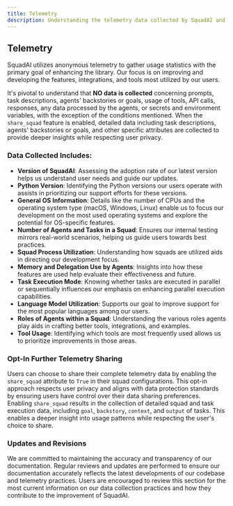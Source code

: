 ```yaml
---
title: Telemetry
description: Understanding the telemetry data collected by SquadAI and how it contributes to the enhancement of the library.
---
```

## Telemetry

SquadAI utilizes anonymous telemetry to gather usage statistics with the primary goal of enhancing the library. Our focus is on improving and developing the features, integrations, and tools most utilized by our users.

It's pivotal to understand that **NO data is collected** concerning prompts, task descriptions, agents' backstories or goals, usage of tools, API calls, responses, any data processed by the agents, or secrets and environment variables, with the exception of the conditions mentioned. When the `share_squad` feature is enabled, detailed data including task descriptions, agents' backstories or goals, and other specific attributes are collected to provide deeper insights while respecting user privacy.

### Data Collected Includes:
- **Version of SquadAI**: Assessing the adoption rate of our latest version helps us understand user needs and guide our updates.
- **Python Version**: Identifying the Python versions our users operate with assists in prioritizing our support efforts for these versions.
- **General OS Information**: Details like the number of CPUs and the operating system type (macOS, Windows, Linux) enable us to focus our development on the most used operating systems and explore the potential for OS-specific features.
- **Number of Agents and Tasks in a Squad**: Ensures our internal testing mirrors real-world scenarios, helping us guide users towards best practices.
- **Squad Process Utilization**: Understanding how squads are utilized aids in directing our development focus.
- **Memory and Delegation Use by Agents**: Insights into how these features are used help evaluate their effectiveness and future.
- **Task Execution Mode**: Knowing whether tasks are executed in parallel or sequentially influences our emphasis on enhancing parallel execution capabilities.
- **Language Model Utilization**: Supports our goal to improve support for the most popular languages among our users.
- **Roles of Agents within a Squad**: Understanding the various roles agents play aids in crafting better tools, integrations, and examples.
- **Tool Usage**: Identifying which tools are most frequently used allows us to prioritize improvements in those areas.

### Opt-In Further Telemetry Sharing
Users can choose to share their complete telemetry data by enabling the `share_squad` attribute to `True` in their squad configurations. This opt-in approach respects user privacy and aligns with data protection standards by ensuring users have control over their data sharing preferences. Enabling `share_squad` results in the collection of detailed squad and task execution data, including `goal`, `backstory`, `context`, and `output` of tasks. This enables a deeper insight into usage patterns while respecting the user's choice to share.

### Updates and Revisions
We are committed to maintaining the accuracy and transparency of our documentation. Regular reviews and updates are performed to ensure our documentation accurately reflects the latest developments of our codebase and telemetry practices. Users are encouraged to review this section for the most current information on our data collection practices and how they contribute to the improvement of SquadAI.